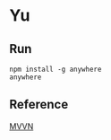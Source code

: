 # Yu

## Run

```shell
npm install -g anywhere
anywhere
```

## Reference

[MVVN](https://juejin.im/post/5abdd6f6f265da23793c4458#heading-3)